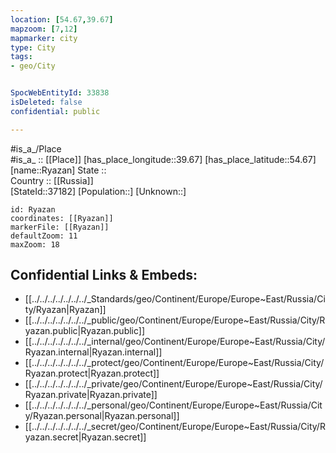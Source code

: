 ```yaml
---
location: [54.67,39.67] 
mapzoom: [7,12] 
mapmarker: city 
type: City
tags:
- geo/City


SpocWebEntityId: 33838
isDeleted: false
confidential: public

---
```

#is_a_/Place  
#is_a_ :: [[Place]] 
[has_place_longitude::39.67] 
[has_place_latitude::54.67] 
[name::Ryazan] 
State ::  
Country :: [[Russia]]  
[StateId::37182] 
[Population::] 
[Unknown::] 


```leaflet
id: Ryazan
coordinates: [[Ryazan]] 
markerFile: [[Ryazan]] 
defaultZoom: 11 
maxZoom: 18
```


## Confidential Links & Embeds: 
- [[../../../../../../../_Standards/geo/Continent/Europe/Europe~East/Russia/City/Ryazan|Ryazan]] 
- [[../../../../../../../_public/geo/Continent/Europe/Europe~East/Russia/City/Ryazan.public|Ryazan.public]] 
- [[../../../../../../../_internal/geo/Continent/Europe/Europe~East/Russia/City/Ryazan.internal|Ryazan.internal]] 
- [[../../../../../../../_protect/geo/Continent/Europe/Europe~East/Russia/City/Ryazan.protect|Ryazan.protect]] 
- [[../../../../../../../_private/geo/Continent/Europe/Europe~East/Russia/City/Ryazan.private|Ryazan.private]] 
- [[../../../../../../../_personal/geo/Continent/Europe/Europe~East/Russia/City/Ryazan.personal|Ryazan.personal]] 
- [[../../../../../../../_secret/geo/Continent/Europe/Europe~East/Russia/City/Ryazan.secret|Ryazan.secret]] 
